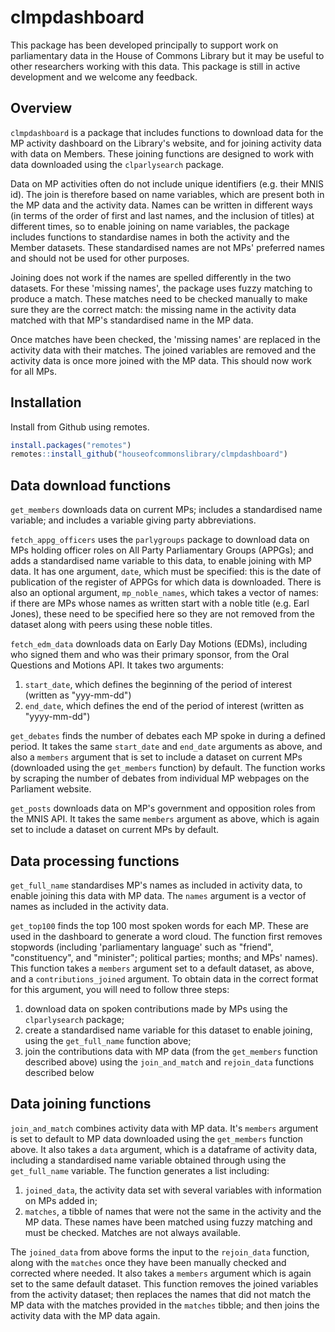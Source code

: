 # clmpdashboard
This package has been developed principally to support work on parliamentary data in the House of Commons Library but it may be useful to other researchers working with this data. This package is still in active development and we welcome any feedback. 

## Overview
`clmpdashboard` is a package that includes functions to download data for the MP activity dashboard on the Library's website, and for joining activity data with data on Members. These joining functions are designed to work with data downloaded using the `clparlysearch` package. 

Data on MP activities often do not include unique identifiers (e.g. their MNIS id). The join is therefore based on name variables, which are present both in the MP data and the activity data. Names can be written in different ways (in terms of the order of first and last names, and the inclusion of titles) at different times, so to enable joining on name variables, the package includes functions to standardise names in both the activity and the Member datasets. These standardised names are not MPs' preferred names and should not be used for other purposes. 

Joining does not work if the names are spelled differently in the two datasets. For these 'missing names', the package uses fuzzy matching to produce a match. These matches need to be checked manually to make sure they are the correct match: the missing name in the activity data matched with that MP's standardised name in the MP data. 

Once matches have been checked, the 'missing names' are replaced in the activity data with their matches. The joined variables are removed and the activity data is once more joined with the MP data. This should now work for all MPs. 

## Installation
Install from Github using remotes.

```r
install.packages("remotes")
remotes::install_github("houseofcommonslibrary/clmpdashboard")
```

## Data download functions
`get_members` downloads data on current MPs; includes a standardised name variable; and includes a variable giving party abbreviations.

`fetch_appg_officers` uses the `parlygroups` package to download data on MPs holding officer roles on All Party Parliamentary Groups (APPGs); and adds a standardised name variable to this data, to enable joining with MP data. It has one argument, `date`, which must be specified: this is the date of publication of the register of APPGs for which data is downloaded. There is also an optional argument, `mp_noble_names`, which takes a vector of names: if there are MPs whose names as written start with a noble title (e.g. Earl Jones), these need to be specified here so they are not removed from the dataset along with peers using these noble titles.

`fetch_edm_data` downloads data on Early Day Motions (EDMs), including who signed them and who was their primary sponsor, from the Oral Questions and Motions API. It takes two arguments:

1. `start_date`, which defines the beginning of the period of interest (written as "yyy-mm-dd")
2.  `end_date`, which defines the end of the period of interest (written as "yyyy-mm-dd")

`get_debates` finds the number of debates each MP spoke in during a defined period. It takes the same `start_date` and `end_date` arguments as above, and also a `members` argument that is set to include a dataset on current MPs (downloaded using the `get_members` function) by default. The function works by scraping the number of debates from individual MP webpages on the Parliament website. 

`get_posts` downloads data on MP's government and opposition roles from the MNIS API. It takes the same `members` argument as above, which is again set to include a dataset on current MPs by default. 

## Data processing functions
`get_full_name` standardises MP's names as included in activity data, to enable joining this data with MP data. The `names` argument is a vector of names as included in the activity data.

`get_top100` finds the top 100 most spoken words for each MP. These are used in the dashboard to generate a word cloud. The function first removes stopwords (including 'parliamentary language' such as "friend", "constituency", and "minister"; political parties; months; and MPs' names). This function takes a `members` argument set to a default dataset, as above, and a `contributions_joined` argument. To obtain data in the correct format for this argument, you will need to follow three steps:

1. download data on spoken contributions made by MPs using the `clparlysearch` package;
2. create a standardised name variable for this dataset to enable joining, using the `get_full_name` function above;
3. join the contributions data with MP data (from the `get_members` function described above) using the `join_and_match` and `rejoin_data` functions described below

## Data joining functions
`join_and_match` combines activity data with MP data. It's `members` argument is set to default to MP data downloaded using the `get_members` function above. It also takes a `data` argument, which is a dataframe of activity data, including a standardised name variable obtained through using the `get_full_name` variable. The function generates a list including: 

1. `joined_data`, the activity data set with several variables with information on MPs added in;
2. `matches`, a tibble of names that were not the same in the activity and the MP data. These names have been matched using fuzzy matching and must be checked. Matches are not always available.  

The `joined_data` from above forms the input to the `rejoin_data` function, along with the `matches` once they have been manually checked and corrected where needed. It also takes a `members` argument which is again set to the same default dataset. This function removes the joined variables from the activity dataset; then replaces the names that did not match the MP data with the matches provided in the `matches` tibble; and then joins the activity data with the MP data again. 








